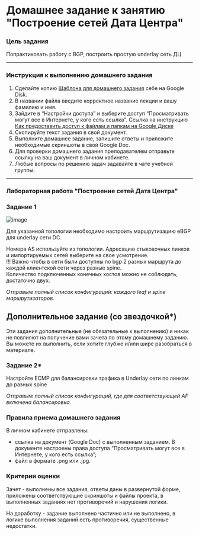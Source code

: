 # Домашнее задание к занятию "Построение сетей Дата Центра"

### Цель задания

Попрактиковать работу с BGP, построить простую underlay сеть ДЦ

------

### Инструкция к выполнению домашнего задания

1. Сделайте копию [Шаблона для домашнего задания](https://docs.google.com/document/d/1youKpKm_JrC0UzDyUslIZW2E2bIv5OVlm_TQDvH5Pvs/edit) себе на Google Disk.
2. В названии файла введите корректное название лекции и вашу фамилию и имя.
3. Зайдите в “Настройки доступа” и выберите доступ “Просматривать могут все в Интернете, у кого есть ссылка”.  Ссылка на инструкцию [Как предоставить доступ к файлам и папкам на Google Диске](https://support.google.com/docs/answer/2494822?hl=ru&co=GENIE.Platform%3DDesktop)
4. Скопируйте текст задания в свой документ.
5. Выполните домашнее задание, запишите ответы и приложите необходимые скриншоты в свой Google Doc.
6. Для проверки домашнего задания преподавателем отправьте ссылку на ваш документ в личном кабинете.
7. Любые вопросы по решению задач задавайте в чате учебной группы.

---

### Лабораторная работа "Построение сетей Дата Центра"

### Задание 1

![image](https://user-images.githubusercontent.com/77394491/175958359-1d8ca2c3-3cbe-4c51-a0dc-2c64fbb1a4d6.png)


Для указанной топологии необходимо настроить маршрутизацию eBGP для underlay сети DC.  

Номера AS используйте из топологии. Адресацию стыковочных линков и импортируемых сетей выберите на свое усмотрение.  
!!! Важно чтобы в сети были доступны по bgp 2 разных маршрута до каждой клиентской сети через разные spine.  
Количество подключенных конечных хостов можно не соблюдать, достаточно двух.


*Отправьте полный список конфигураций: каждого leaf и spine маршрутизаторов.*

## Дополнительное задание (со звездочкой*)

Эти задания дополнительные (не обязательные к выполнению) и никак не повлияют на получение вами зачета по этому домашнему заданию. Вы можете их выполнить, если хотите глубже и/или шире разобраться в материале.

### Задание 2*

Настройте ECMP для балансировки трафика в Underlay сети по линкам до разных spine

*Отправьте полный список конфигураций, где для соответствующей AF включена балансировка.*

### Правила приема домашнего задания

В личном кабинете отправлены:

- ссылка на документ (Google Doc) с выполненным заданием. В документе настроены права доступа “Просматривать могут все в Интернете, у кого есть ссылка”;
- файл в формате .png или .jpg.

### Критерии оценки

Зачет - выполнены все задания, ответы даны в развернутой форме, приложены соответствующие скриншоты и файлы проекта, в выполненных заданиях нет противоречий и нарушения логики.

На доработку - задание выполнено частично или не выполнено, в логике выполнения заданий есть противоречия, существенные недостатки.
